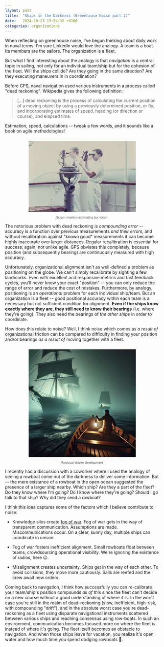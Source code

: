 ```yaml
---
layout: post
title:  "Ships in the Darkness (Greenhouse Noise part 2)"
date:   2024-10-23 13:54:18 +0200
categories: organizations 
---
```


When reflecting on greenhouse noise, I've begun thinking about daily work in naval terms. I'm sure LinkedIn would love the analogy. A team is a boat. Its members are the sailors. The organization is a fleet. 

But what I find interesting about the analogy is that _navigation_ is a central topic in sailing, not only for an individual team/ship but for the cohesion of the fleet. Will the ships collide? Are they going in the same direction? Are they executing maneuvers in in coordination? 

Before GPS, naval navigation used various instruments in a process called "dead reckoning". Wikipedia gives the following definition:

> [...] dead reckoning is the process of calculating the current position of a moving object by using a previously determined position, or fix, and incorporating estimates of speed, heading (or direction or course), and elapsed time.

Estimation, speed, calculations -- tweak a few words, and it sounds like a book on agile methodologies!

<div align="center" style="text-align: center; margin-bottom: 10px;">
   <img src="/assets/celestial_navigation.jpg" width="350px" style="padding:10px;" alt="Scrum masters"/>
   <div style="color: #4D4D4F; font-size: 0.7em;"> Scrum masters estimating burndown</div>
</div>

The notorious problem with dead reckoning is _compounding error_ -- accuracy is a function over previous measurements *and their errors*, and without recalibration against "known good" measurements it can become highly inaccurate over larger distances. Regular recalibration is essential for success; again, not unlike agile. GPS obviates this completely, because position (and subsequently bearing) are continuously measured with high accuracy. 

Unfortunately, organizational alignment isn't as well-defined a problem as positioning on the globe. We can't simply recalibrate by sighting a few landmarks. Even with excellent and responsive metrics and fast feedback cycles, you'll never know your exact "position" -- you can only reduce the range of error and reduce the cost of mistakes. Furthermore, by analogy, positioning is an *operational* problem for each individual ship/team. But an organization is a fleet -- good positional accuracy within each team is a necessary but not sufficient condition for alignment. **Even if the ships know exactly where they are, they still need to know their bearings** (i.e. where they're going). They also need the bearings of _the other ships_ in order to coordinate.

How does this relate to noise? Well, I think noise which comes as *a result of* organizational friction can be compared to difficulty in finding your position and/or bearings *as a result of* moving together with a fleet. 

<div align="center" style="text-align: center; margin-bottom: 10px;">
   <img src="/assets/sailing_in_the_dark.webp" width="350px" style="padding:10px;" alt="This message has been brought to you by AI"/>
   <div style="color: #4D4D4F; font-size: 0.7em;"> Rowboat-driven development</div>
</div>

I recently had a discussion with a coworker where I used the analogy of seeing a rowboat come out of the darkness to deliver some information. But -- the mere existance of a rowboat in the open ocean suggested the presence of a larger ship nearby. Which ship? Are they a part of the fleet? Do they know where I'm going? Do I know where they're going? Should I go talk to that ship? Why did they send a rowboat?

I think this idea captures some of the factors which I believe contribute to noise:

  - Knowledge silos create <a href="https://en.wikipedia.org/wiki/Fog_of_war" target="_blank">fog of war</a>. Fog of war gets in the way of transparent communication. Assumptions are made. Miscommunications occur. On a clear, sunny day, multiple ships can coordinate in unison. 
  
  - Fog of war fosters inefficient alignment. Small rowboats float between teams, crowdsourcing operational visibility. We're ignoring the existence of radios, here 😉.

  - Misalignment creates uncertainty. Ships get in the way of each other. To avoid collisions, they move more cautiously. Sails are reefed and the crew await new orders.

Coming back to navigation, I think how successfully you can re-calibrate your team/ship's position compounds _all of this_ since the fleet can't decide on a new course without a good understanding of where it is. In the worst case you're still in the realm of dead-reckoning (slow, inefficient, high-risk, with compounding "drift"), and in the absolute worst case you're dead-reckoning as a fleet using disparate navigational instruments scattered between various ships and reaching consensus using row-boats. In such an environment, communication becomes focused more on where the fleet _is_ instead of where it's going. The fleet itself becomes an obstacle to navigation. And when those ships leave for vacation, you realize it's open water and how much time you spend dodging rowboats 🚣.
